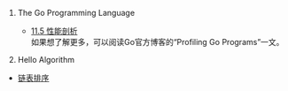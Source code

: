 1. The Go Programming Language
   * [11.5 性能剖析](https://golang-china.github.io/gopl-zh/ch11/ch11-05.html)  
如果想了解更多，可以阅读Go官方博客的“Profiling Go Programs”一文。

2. Hello Algorithm
* [链表排序](https://www.hello-algo.com/chapter_sorting/merge_sort/#1163)